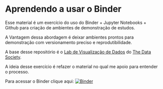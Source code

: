 # Aprendendo a usar o Binder

Esse material é um exercício do uso do Binder + Jupyter Notebooks + Github para criação de ambientes de demonstração de estudos.

A Vantagem dessa abordagem é deixar ambientes prontos para demonstração com versionamento preciso e reprodutibilidade.

A base desse repositório é o [Lab de Visualização de Dados](https://github.com/thedatasociety/lab-dataviz) do [The Data Society](https://github.com/thedatasociety).

A ideia desse exercício é refazer o material no qual me apoio para entender o processo.


Para acessar o Binder clique aqui:
[![Binder](https://mybinder.org/badge_logo.svg)](https://hub.gke.mybinder.org/user/gmsarti-binder_test-9txesd2g/lab)
